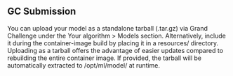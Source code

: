 ## GC Submission
You can upload your model as a standalone tarball (.tar.gz) via Grand Challenge under the Your algorithm > Models section. Alternatively, include it during the container-image build by placing it in a resources/ directory. Uploading as a tarball offers the advantage of easier updates compared to rebuilding the entire container image. If provided, the tarball will be automatically extracted to /opt/ml/model/ at runtime.
